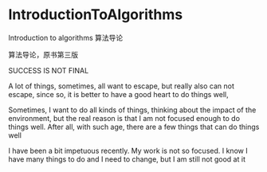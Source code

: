 # IntroductionToAlgorithms
Introduction to algorithms 算法导论 
 
 算法导论，原书第三版




SUCCESS IS NOT FINAL


A lot of things, sometimes, all want to escape, but really also can not escape, since so, it is better to have a good heart to do things well,

Sometimes, I want to do all kinds of things, thinking about the impact of the environment, but the real reason is that I am not focused enough to do things well. After all, with such age, there are a few things that can do things well

I have been a bit impetuous recently. My work is not so focused. I know I have many things to do and I need to change, but I am still not good at it
